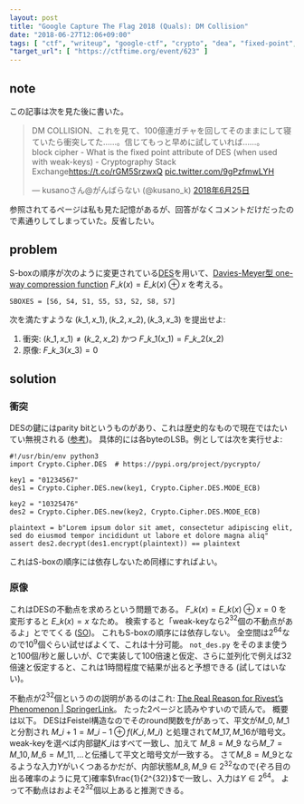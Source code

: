 ```yaml
---
layout: post
title: "Google Capture The Flag 2018 (Quals): DM Collision"
date: "2018-06-27T12:06+09:00"
tags: [ "ctf", "writeup", "google-ctf", "crypto", "dea", "fixed-point", "weak-key", "davies-meyer", "one-way-compression-function" ]
"target_url": [ "https://ctftime.org/event/623" ]
---
```


## note

この記事は次を見た後に書いた。

<blockquote class="twitter-tweet" data-conversation="none" data-lang="ja"><p lang="ja" dir="ltr">DM COLLISION、これを見て、100億連ガチャを回してそのままにして寝ていたら衝突してた……。信じてもっと早めに試していれば……。<br>block cipher - What is the fixed point attribute of DES (when used with weak-keys) - Cryptography Stack Exchange<a href="https://t.co/rGM5SrzwxQ">https://t.co/rGM5SrzwxQ</a> <a href="https://t.co/9gPzfmwLYH">pic.twitter.com/9gPzfmwLYH</a></p>&mdash; kusanoさん@がんばらない (@kusano_k) <a href="https://twitter.com/kusano_k/status/1011120618228539392?ref_src=twsrc%5Etfw">2018年6月25日</a></blockquote>
<script async src="https://platform.twitter.com/widgets.js" charset="utf-8"></script>

参照されてるページは私も見た記憶があるが、回答がなくコメントだけだったので素通りしてしまっていた。反省したい。

## problem

S-boxの順序が次のように変更されている[DES](https://web.archive.org/web/20160226035739/http://ruffnex.oc.to/kenji/xrea/des.txt)を用いて、[Davies-Meyer型 one-way compression function](https://en.wikipedia.org/wiki/One-way_compression_function#Davies%E2%80%93Meyer) $F\_k(x) = E\_k(x) \oplus x$ を考える。

```
SBOXES = [S6, S4, S1, S5, S3, S2, S8, S7]
```

次を満たすような $(k\_1, x\_1), (k\_2, x\_2), (k\_3, x\_3)$ を提出せよ:

1.  衝突: $(k\_1, x\_1) \ne (k\_2, x\_2)$ かつ $F\_{k\_1}(x\_1) = F\_{k\_2}(x\_2)$
2.  原像: $F\_{k\_3}(x\_3) = 0$

## solution

### 衝突

DESの鍵にはparity bitというものがあり、これは歴史的なもので現在ではたいてい無視される ([参考](https://crypto.stackexchange.com/questions/34199/purpose-of-des-parity-bits))。
具体的には各byteのLSB。例としては次を実行せよ:

```
#!/usr/bin/env python3
import Crypto.Cipher.DES  # https://pypi.org/project/pycrypto/

key1 = "01234567"
des1 = Crypto.Cipher.DES.new(key1, Crypto.Cipher.DES.MODE_ECB)

key2 = "10325476"
des2 = Crypto.Cipher.DES.new(key2, Crypto.Cipher.DES.MODE_ECB)

plaintext = b"Lorem ipsum dolor sit amet, consectetur adipiscing elit, sed do eiusmod tempor incididunt ut labore et dolore magna aliq"
assert des2.decrypt(des1.encrypt(plaintext)) == plaintext
```

これはS-boxの順序には依存しないため同様にすればよい。

### 原像

これはDESの不動点を求めろという問題である。
$F\_k(x) = E\_k(x) \oplus x = 0$ を変形すると $E\_k(x) = x$ なため。
検索すると「weak-keyなら$2^{32}$個の不動点があるよ」とでてくる ([SO](https://crypto.stackexchange.com/questions/20896/what-is-the-fixed-point-attribute-of-des-when-used-with-weak-keys))。
これもS-boxの順序には依存しない。
全空間は$2^{64}$なので$10^9$個ぐらい試せばよくて、これは十分可能。
`not_des.py` をそのまま使うと$100$個/秒と厳しいが、Cで実装して$100$倍速と仮定、さらに並列化で例えば$32$倍速と仮定すると、これは$1$時間程度で結果が出ると予想できる (試してはいない)。

不動点が$2^{32}$個というのの説明があるのはこれ: [The Real Reason for Rivest’s Phenomenon | SpringerLink](https://link.springer.com/chapter/10.1007%2F3-540-39799-X_42)。
たった$2$ページと読みやすいので読んで。
概要は以下。
DESはFeistel構造なのでそのround関数を$f$があって、平文が$M\_0, M\_1$と分割され $M\_{i+1} = M\_{i-1} \oplus f(K\_i, M\_i)$ と処理されて$M\_{17}, M\_{16}$が暗号文。
weak-keyを選べば内部鍵$K\_i$はすべて一致し、加えて $M\_8 = M\_9$ なら$M\_7 = M\_{10}, M\_6 = M\_{11}, \dots$と伝播して平文と暗号文が一致する。
さて$M\_8 = M\_9$となるような入力$Y$がいくつあるかだが、内部状態$M\_8, M\_9 \in 2^{32}$なので(ぞろ目の出る確率のように見て)確率$\frac{1}{2^{32}}$で一致し、入力は$Y \in 2^{64}$。
よって不動点はおよそ$2^{32}$個以上あると推測できる。
